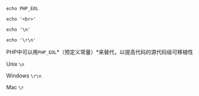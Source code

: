 `echo PHP_EOL`

`echo '<br>'`

`echo '\n'`

`echo '\r\n'`



PHP中可以用`PHP_EOL`*（预定义常量）*来替代，以提高代码的源代码级可移植性

Unix `\n`

Windows `\r\n`

Mac `\r`